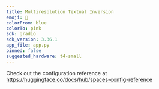 ```yaml
---
title: Multiresolution Textual Inversion
emoji: 🏢
colorFrom: blue
colorTo: pink
sdk: gradio
sdk_version: 3.36.1
app_file: app.py
pinned: false
suggested_hardware: t4-small
---
```


Check out the configuration reference at https://huggingface.co/docs/hub/spaces-config-reference
